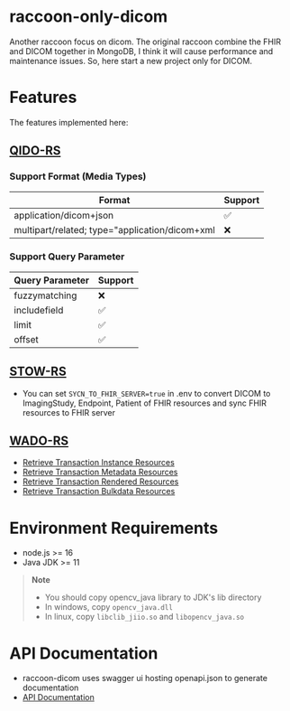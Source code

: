 # raccoon-only-dicom
Another raccoon focus on dicom. The original raccoon combine the FHIR and DICOM together in MongoDB, I think it will cause performance and maintenance issues. So, here start a new project only for DICOM.

# Features
The features implemented here:
## [QIDO-RS](https://dicom.nema.org/medical/dicom/current/output/html/part18.html#sect_10.6)
### Support Format (Media Types)

Format | Support |
---------|----------|
 application/dicom+json | ✅ | 
 multipart/related; type="application/dicom+xml | ❌ |

### Support Query Parameter

Query Parameter | Support |
---------|----------|
 fuzzymatching | ❌ |
 includefield | ✅ |
 limit | ✅ |
 offset | ✅ |


## [STOW-RS](https://dicom.nema.org/medical/dicom/current/output/html/part18.html#sect_10.5)
- You can set `SYCN_TO_FHIR_SERVER=true` in .env to convert DICOM to ImagingStudy, Endpoint, Patient of FHIR resources and sync FHIR resources to FHIR server
## [WADO-RS](https://dicom.nema.org/medical/dicom/current/output/html/part18.html#sect_10.4.1.1.1)
- [Retrieve Transaction Instance Resources](https://dicom.nema.org/medical/dicom/current/output/html/part18.html#table_10.4.1-1)
- [Retrieve Transaction Metadata Resources](https://dicom.nema.org/medical/dicom/current/output/html/part18.html#table_10.4.1-2)
- [Retrieve Transaction Rendered Resources](https://dicom.nema.org/medical/dicom/current/output/html/part18.html#table_10.4.1-3)
- [Retrieve Transaction Bulkdata Resources](https://dicom.nema.org/medical/dicom/current/output/html/part18.html#table_10.4.1.5-1)

# Environment Requirements
- node.js >= 16
- Java JDK >= 11

> **Note**
> - You should copy opencv_java library to JDK's lib directory
> - In windows, copy `opencv_java.dll`
> - In linux, copy `libclib_jiio.so` and `libopencv_java.so`

# API Documentation
- raccoon-dicom uses swagger ui hosting openapi.json to generate documentation
- [API Documentation](https://chinlinlee.github.io/raccoon-dicom/)




